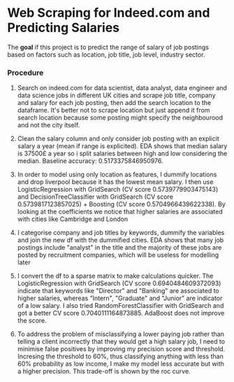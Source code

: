 # Web Scraping for Indeed.com and Predicting Salaries

The **goal** if this project is to predict the range of salary of job postings based on factors such as location, 
job title, job level, industry sector.

### Procedure

1. Search on indeed.com for data scientist, data analyst, data engineer and data science jobs in different UK cities and scrape
job title, company and salary for each job posting, then add the search location to the dataframe. It's better not to scrape 
location but just append it from search location because some posting might specify the neighbourood and not the city itself.

2. Clean the salary column and only consider job posting with an explicit salary a year (mean if range is explicited). EDA 
shows that median salary is 37500£ a year so i split salaries between high and low considering the median. Baseline accuracy: 
0.5173375846950976.

3. In order to model using only location as features, I dummify locations and drop liverpool because it has the lowest mean
salary. I then use LogisticRegression with GridSearch (CV score 0.5739779903475143) and DecisionTreeClassifier with GridSearch
(CV score 0.5739817123857025) + Boosting (CV score 0.5704966439622338). By looking at the coefficients we notice that higher 
salaries are associated with cities like Cambridge and London

4. I categorise company and job titles by keywords, dummify the variables and join the new df with the dummified cities. EDA 
shows that many job postings include "analyst" in the title and the majority of these jobs are posted by recruitment companies,
which will be useless for modelling later

5. I convert the df to a sparse matrix to make calculations quicker. The LogisticRegression with GridSearch (CV score 
0.6940484609372093) indicate that keywords like "Director" and "Banking" are associated to higher salaries, whereas "Intern",
"Graduate" and "Junior" are indicator of a low salary. I also tried RandomForestClassifier with GridSearch and got a better 
CV score 0.7040111164873885. AdaBoost does not improve the score.

6. To address the problem of misclassifying a lower paying job rather than telling a client incorrectly that they would get
a high salary job, I need to minimise false positives by improving my precision score and threshold. Incresing the threshold
to 60%, thus classifying anything with less than 60% probability as low income, I make my model less accurate but with a 
higher precision. This trade-off is shown by the roc curve. 
